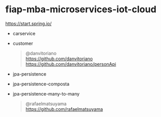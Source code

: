 # fiap-mba-microservices-iot-cloud
https://start.spring.io/

- carservice
- customer
  
    > @danvitoriano  
https://github.com/danvitoriano  
https://github.com/danvitoriano/personApi  



- jpa-persistence
- jpa-persistence-composta
- jpa-persistence-many-to-many
  
  > @rafaelmatsuyama  
https://github.com/rafaelmatsuyama  



